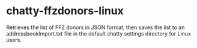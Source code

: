 # chatty-ffzdonors-linux
Retrieves the list of FFZ donors in JSON format, then saves the list to an addressbookImport.txt file in the default chatty settings directory for Linux users.
